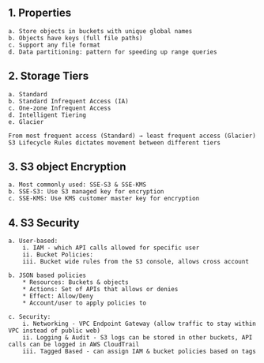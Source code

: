 ## 1. Properties
	a. Store objects in buckets with unique global names
	b. Objects have keys (full file paths)
	c. Support any file format
	d. Data partitioning: pattern for speeding up range queries

## 2. Storage Tiers
	a. Standard
	b. Standard Infrequent Access (IA)
	c. One-zone Infrequent Access
	d. Intelligent Tiering
	e. Glacier

	From most frequent access (Standard) → least frequent access (Glacier)
	S3 Lifecycle Rules dictates movement between different tiers

## 3. S3 object Encryption
	a. Most commonly used: SSE-S3 & SSE-KMS
	b. SSE-S3: Use S3 managed key for encryption
	c. SSE-KMS: Use KMS customer master key for encryption

## 4. S3 Security
	a. User-based:
		i. IAM - which API calls allowed for specific user
		ii. Bucket Policies:
		iii. Bucket wide rules from the S3 console, allows cross account

	b. JSON based policies
		* Resources: Buckets & objects
		* Actions: Set of APIs that allows or denies
		* Effect: Allow/Deny
		* Account/user to apply policies to

	c. Security:
		i. Networking - VPC Endpoint Gateway (allow traffic to stay within VPC instead of public web)
		ii. Logging & Audit - S3 logs can be stored in other buckets, API calls can be logged in AWS CloudTrail
    	iii. Tagged Based - can assign IAM & bucket policies based on tags
